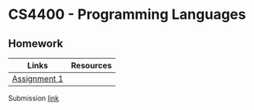 # CS4400 - Programming Languages 

## Homework 
| Links | Resources |
| ----- | --------- |
|[Assignment 1](https://vesely.io/teaching/CS4400f19/cw/a01/assignment01.html)| |

Submission [link](https://northeastern.blackboard.com/webapps/blackboard/content/listContent.jsp?course_id=_2590870_1&content_id=_20874006_1&mode=reset)

